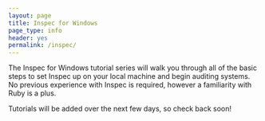 ```yaml
---
layout: page
title: Inspec for Windows
page_type: info
header: yes
permalink: /inspec/
---
```


The Inspec for Windows tutorial series will walk you through all of the basic steps to set Inspec up on your local machine and begin auditing systems. No previous experience with Inspec is required, however a familiarity with Ruby is a plus.

Tutorials will be added over the next few days, so check back soon!
